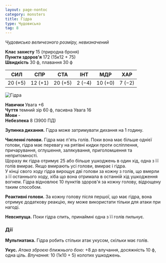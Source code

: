 ```yaml
---
layout: page-nontoc
category: monsters
title: Гідра
type: Чудовисько
tag: 8
---
```


_Чудовисько величезного розміру, невизначений_

**Клас захисту** 15 (природна броня)    
**Пункти здоров'я** 172 (15к12 + 75)    
**Швидкість** 30 ф, плавання 30 ф

| СИЛ     | СПР     | СТА     | ІНТ    | МДР     | ХАР    |
| ------- | ------- | ------- | ------ | ------- | ------ |
| 20 (+5) | 12 (+1) | 20 (+5) | 2 (−4) | 10 (+0) | 7 (−2) |

![Гідра](https://www.dndbeyond.com/avatars/thumbnails/30830/759/1000/1000/638063796594944128.png)

**Навички** Увага +6    
**Чуття** темний зір 60 ф, пасивна Увага 16    
**Мови** -    
**Небезпека** 8 (3900 ПД)

**Зупинка дихання.** Гідра може затримувати дихання на 1 годину.    

**Численні голови.** Гідра має п'ять голів. Поки вона має більше однієї голови, гідра має перевагу на рятівні кидки проти осліплення, причарування, оглушення, залякування, приголомшення та непритомності.    
Щоразу як гідра отримує 25 або більше ушкоджень в один хід, одна з її голів вмирає. Якщо вмирають усі голови, вмирає і гідра.    
У кінці свого ходу гідра вирощує дві голови за кожну з голів, що вмерли з її останнього ходу, хіба що вона отримала в останній хід ушкодження вогнем. Гідра відновлює 10 пунктів здоров'я за кожну голову, відрощену таким способом.    

**Реактивні голови.** За кожну голову після першої, що має гідра, вона отримує додаткову реакцію, яку може використати тільки для атаки при нагоді.    

**Невсипуща.** Поки гідра спить, принаймні одна з її голів пильнує.

### Дії
**Мультиатака.** Гідра робить стільки атак укусом, скільки має голів.    

**Укус.** _Атака зброєю ближнього бою:_ +8 до влучання, досяжність 10 ф, одна ціль. _Влучання:_ 10 (1к10 + 5) колотих ушкоджень.
